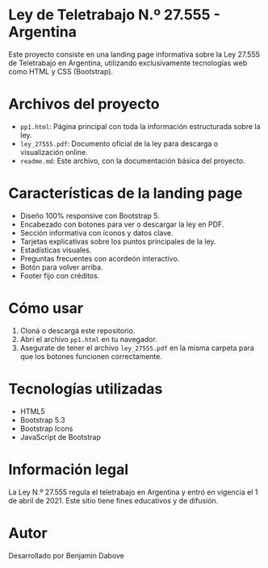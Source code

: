 # Ley de Teletrabajo N.º 27.555 - Argentina

Este proyecto consiste en una landing page informativa sobre la Ley 27.555 de Teletrabajo en Argentina, utilizando exclusivamente tecnologías web como HTML y CSS (Bootstrap).

# Archivos del proyecto

- `pp1.html`: Página principal con toda la información estructurada sobre la ley.
- `ley_27555.pdf`: Documento oficial de la ley para descarga o visualización online.
- `readme.md`: Este archivo, con la documentación básica del proyecto.

# Características de la landing page

- Diseño 100% responsive con Bootstrap 5.
- Encabezado con botones para ver o descargar la ley en PDF.
- Sección informativa con íconos y datos clave.
- Tarjetas explicativas sobre los puntos principales de la ley.
- Estadísticas visuales.
- Preguntas frecuentes con acordeón interactivo.
- Botón para volver arriba.
- Footer fijo con créditos.

# Cómo usar

1. Cloná o descargá este repositorio.
2. Abrí el archivo `pp1.html` en tu navegador.
3. Asegurate de tener el archivo `ley_27555.pdf` en la misma carpeta para que los botones funcionen correctamente.

# Tecnologías utilizadas

- HTML5
- Bootstrap 5.3 
- Bootstrap Icons
- JavaScript de Bootstrap 

# Información legal

La Ley N.º 27.555 regula el teletrabajo en Argentina y entró en vigencia el 1 de abril de 2021. Este sitio tiene fines educativos y de difusión.

# Autor

Desarrollado por Benjamin Dabove
